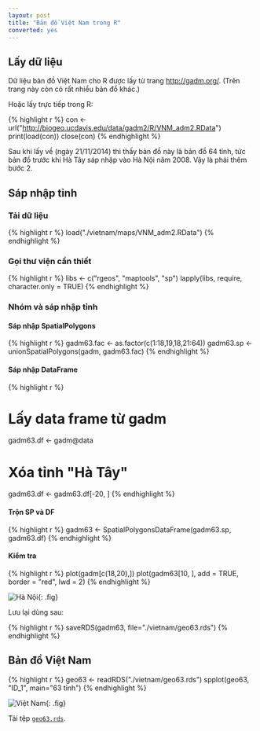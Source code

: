 ```yaml
---
layout: post
title: "Bản đồ Việt Nam trong R"
converted: yes
---
```

 
## Lấy dữ liệu
 
Dữ liệu bản đồ Việt Nam cho R được lấy từ trang <http://gadm.org/>. (Trên trang này còn có rất nhiều bản đồ khác.)
 
Hoặc lấy trực tiếp trong R:
 

{% highlight r %}
con <- url("http://biogeo.ucdavis.edu/data/gadm2/R/VNM_adm2.RData")
print(load(con))
close(con)
{% endhighlight %}
 
Sau khi lấy về (ngày 21/11/2014) thì thấy bản đồ này là bản đồ 64 tỉnh, tức bản đồ trước khi Hà Tây sáp nhập vào Hà Nội năm 2008. Vậy là phải thêm bước 2.
 
## Sáp nhập tỉnh
 
### Tải dữ liệu
 

{% highlight r %}
load("./vietnam/maps/VNM_adm2.RData")
{% endhighlight %}
 
### Gọi thư viện cần thiết
 

{% highlight r %}
libs <- c("rgeos", "maptools", "sp")
lapply(libs, require, character.only = TRUE)
{% endhighlight %}
 
### Nhóm và sáp nhập tỉnh
 
#### Sáp nhập SpatialPolygons
 

{% highlight r %}
gadm63.fac <- as.factor(c(1:18,19,18,21:64))
gadm63.sp <- unionSpatialPolygons(gadm, gadm63.fac)
{% endhighlight %}
 
#### Sáp nhập DataFrame
 

{% highlight r %}
# Lấy data frame từ gadm
gadm63.df <- gadm@data
 
# Xóa tỉnh "Hà Tây"
gadm63.df <- gadm63.df[-20, ]
{% endhighlight %}
 
#### Trộn SP và DF
 

{% highlight r %}
gadm63 <- SpatialPolygonsDataFrame(gadm63.sp, gadm63.df)
{% endhighlight %}
 
#### Kiểm tra
 

{% highlight r %}
plot(gadm[c(18,20),])
plot(gadm63[10, ], add = TRUE, border = "red", lwd = 2)
{% endhighlight %}
 
![Hà Nội](../../figures/ban-do-viet-nam-in-r/hanoi.png){: .fig}
 
Lưu lại dùng sau:
 

{% highlight r %}
saveRDS(gadm63, file="./vietnam/geo63.rds")
{% endhighlight %}
 
## Bản đồ Việt Nam
 

{% highlight r %}
geo63 <- readRDS("./vietnam/geo63.rds")
spplot(geo63, "ID_1", main="63 tỉnh")
{% endhighlight %}
 
![Việt Nam](../../figures/ban-do-viet-nam-in-r/geo63.png){: .fig}
 
 
Tải tệp [`geo63.rds`](http://raw.githubusercontent.com/vomanhtai/blog/gh-pages/_knitr/vietnam/geo63.rds).
